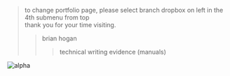 > to change portfolio page, please select branch dropbox on left in the 4th submenu from top  
> thank you for your time visiting.  
>> brian hogan  
>>> technical writing evidence (manuals)  

![alpha](https://user-images.githubusercontent.com/59778456/193908585-5b92866d-9c4b-4624-8d3c-64edacaf3b01.JPG)
